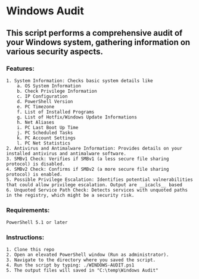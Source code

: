 # Windows Audit

## This script performs a comprehensive audit of your Windows system, gathering information on various security aspects.

### Features:
    1. System Information: Checks basic system details like 
        a. OS System Information 
        b. Check Privilege Information 
        c. IP Configuration
        d. PowerShell Version
        e. PC Timezone
        f. List of Installed Programs
        g. List of Hotfix/Windows Update Informations
        h. Net Aliases
        i. PC Last Boot Up Time
        j. PC Scheduled Tasks
        k. PC Account Settings
        l. PC Net Statistics
    2. Antivirus and Antimalware Information: Provides details on your installed antivirus and antimalware software.
    3. SMBv1 Check: Verifies if SMBv1 (a less secure file sharing protocol) is disabled.
    4. SMBv2 Check: Confirms if SMBv2 (a more secure file sharing protocol) is enabled.
    5. Possible Privilege Escalation: Identifies potential vulnerabilities that could allow privilege escalation. Output are __icacls__ based
    6. Unquoted Service Path Check: Detects services with unquoted paths in the registry, which might be a security risk.

### Requirements:
    PowerShell 5.1 or later

### Instructions:
    1. Clone this repo
    2. Open an elevated PowerShell window (Run as administrator).
    3. Navigate to the directory where you saved the script.
    4. Run the script by typing: ./WINDOWS-AUDIT.ps1
    5. The output files will saved in "C:\temp\Windows Audit"
